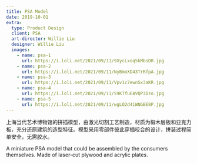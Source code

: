```yaml
---
title: PSA Model
date: 2019-10-01
extra:
  type: Product Design
  client: PSA
  art-director: Willie Liu
  designer: Willie Liu
  images:
    - name: psa-1
      url: https://i.loli.net/2021/09/11/9XycLxoq5kMbsDR.jpg
    - name: psa-2
      url: https://i.loli.net/2021/09/11/NyBmoXD43TrRfpA.jpg
    - name: psa-3
      url: https://i.loli.net/2021/09/11/Vpv1c7ewnSx3aKR.jpg
    - name: psa-4
      url: https://i.loli.net/2021/09/11/S9KTfuEAVQP3Dzo.jpg
    - name: psa-5
      url: https://i.loli.net/2021/09/11/wgLO2d4iWNGBE8P.jpg
---
```


上海当代艺术博物馆的拼插模型，由激光切割工艺制造，材质为椴木层板和亚克力板，充分还原建筑的造型特征。模型采用零部件彼此穿插咬合的设计，拼装过程简单安全，无需胶水。

A miniature PSA model that could be assembled by the consumers themselves. Made of laser-cut plywood and acrylic plates.
